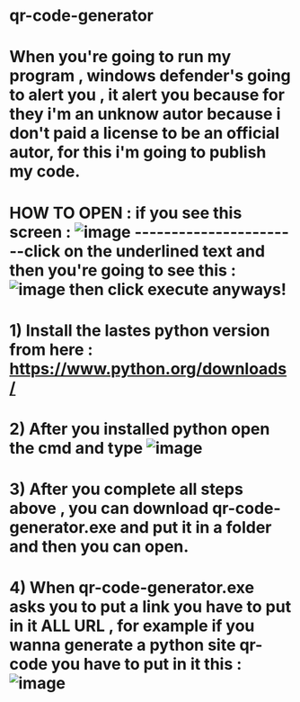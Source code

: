 # qr-code-generator
# When you're going to run my program , windows defender's going to alert you , it alert you because for they i'm an unknow autor because i don't paid a license to be an official autor, for this i'm going to publish my code.

# HOW TO OPEN : if you see this screen : ![image](https://user-images.githubusercontent.com/89339967/152651683-d42aa49e-b4ff-4b66-8ac8-dfaf4a897765.png) -----------------------click on the underlined text and then you're going to see this : ![image](https://user-images.githubusercontent.com/89339967/152651547-ef9cd300-6b8e-4fc2-bf44-d7c8ea9bc8e8.png) then click execute anyways!



# 1) Install the lastes python version from here : https://www.python.org/downloads/

# 2) After you installed python open the cmd and type ![image](https://user-images.githubusercontent.com/89339967/152651076-8087dd96-460a-4f68-8b79-d98d8d9ab912.png)

# 3) After you complete all steps above , you can download qr-code-generator.exe and put it in a folder and then you can open.

# 4) When qr-code-generator.exe asks you to put a link you have to put in it ALL URL , for example if you wanna generate a python site qr-code you have to put in it this : ![image](https://user-images.githubusercontent.com/89339967/152651424-bc224d32-53b8-4328-8038-6556f616b253.png)


